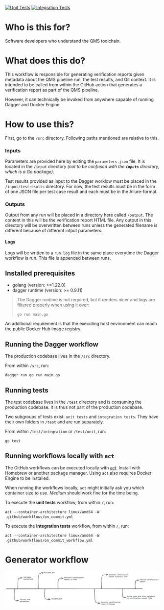 [![Unit Tests](https://github.com/nn-dma/generate-verification-report/actions/workflows/on_commit.yml/badge.svg?branch=main)](https://github.com/nn-dma/generate-verification-report/actions/workflows/on_commit.yml) [![Integration Tests](https://github.com/nn-dma/generate-verification-report/actions/workflows/on_commit_workflow.yml/badge.svg?branch=main)](https://github.com/nn-dma/generate-verification-report/actions/workflows/on_commit_workflow.yml)

# Who is this for?
Software developers who understand the QMS toolchain.

# What does this do?
This workflow is responsible for generating verification reports given metadata about the QMS pipeline run, the test results, and Git context.
It is intended to be called from within the GitHub action that generates a verification report as part of the QMS pipeline.

However, it can technically be invoked from anywhere capable of running Dagger and Docker Engine.

# How to use this?
First, go to the `/src` directory. Following paths mentioned are relative to this.

### Inputs

Parameters are provided here by editing the `parameters.json` file. It is located in the `/input` directory *(not to be confused with the **`inputs`** directory, which is a Go package)*.

Test results provided as input to the Dagger worklow must be placed in the `/input/testresults` directory. For now, the test results must be in the form of one JSON file per test case result and each must be in the Allure-format.

### Outputs

Output from any run will be placed in a directory here called `/output`. The content in this will be the verification report HTML file.
Any output in this directory will be overwritten between runs unless the generated filename is different because of different intput parameters.

#### Logs

Logs will be written to a `run.log` file in the same place everytime the Dagger workflow is run. This file is appended between runs.

## Installed prerequisites
- golang (version: >=1.22.0)
- dagger runtime (version: >= 0.9.11)

> The Dagger runtime is not required, but it renders nicer and logs are filtered properly when using it over:
> ```text
> go run main.go
> ```

An additional requirement is that the executing host environment can reach the public Docker Hub image registry.

## Running the Dagger workflow
The production codebase lives in the `/src` directory.

From within `/src`, run:

```text
dagger run go run main.go
```

## Running tests
The test codebase lives in the `/test` directory and is consuming the production codebase. It is thus not part of the production codebase.

Two subgroups of tests exist: `unit tests` and `integration tests`. They have their own folders in `/test` and are run separately.

From within `/test/integration` or `/test/unit`, run:

```text
go test
```

## Running workflows locally with `act`
The GitHub workflows can be executed locally with [act](https://github.com/nektos/act). Install with Homebrew or another package manager. Using `act` also requires Docker Engine to be installed.

When running the workflows locally, `act` might initially ask you which container size to use. *Medium* should work fine for the time being.

To execute the **unit tests** workflow, from within `/`, run:
```text
act --container-architecture linux/amd64 -W .github/workflows/on_commit.yml
```

To execute the **integration tests** workflow, from within `/`, run:
```text
act --container-architecture linux/amd64 -W .github/workflows/on_commit_workflow.yml
```

# Generator workflow 
![](./doc/workflow.png)
